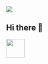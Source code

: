 
<img src="https://capsule-render.vercel.app/api?text=Welcome!&animation=fadeIn&type=waving&color=gradient&height=200&width=auto"/>


## Hi there 👋

<!--
**Ran9waves/Ran9waves** is a ✨ _special_ ✨ repository because its `README.md` (this file) appears on your GitHub profile.

Here are some ideas to get you started:

- 🔭 I’m currently working on cybersecurity
- 🌱 I’m currently learning python and AI
- 👯 I’m looking to collaborate on ...
- 💬 Ask me about whatever you want
- 📫 How to reach me: ...
- 😄 Pronouns: ...
- ⚡ Fun fact: ...
-->
<a href="https://www.instagram.com/thepiyushmalhotra/">
  <img height="50" src="https://user-images.githubusercontent.com/46517096/166974368-9798f39f-1f46-499c-b14e-81f0a3f83a06.png"/>
</a>
